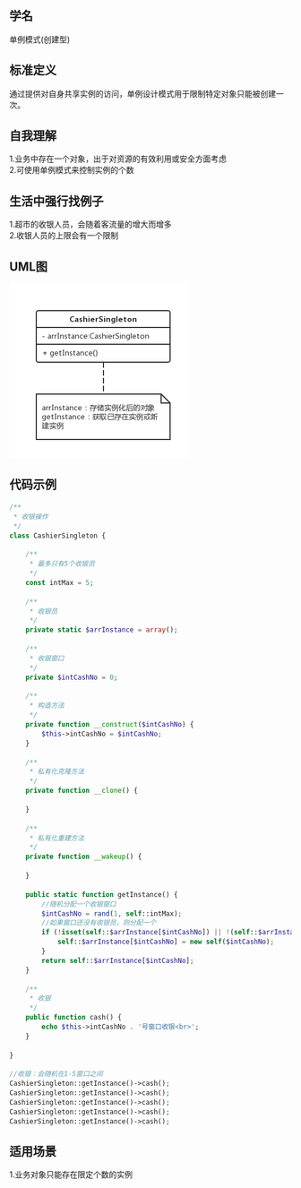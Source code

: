 
## 学名
单例模式(创建型)

## 标准定义
通过提供对自身共享实例的访问，单例设计模式用于限制特定对象只能被创建一次。

## 自我理解
1.业务中存在一个对象，出于对资源的有效利用或安全方面考虑
<br>
2.可使用单例模式来控制实例的个数

## 生活中强行找例子
1.超市的收银人员，会随着客流量的增大而增多
<br>
2.收银人员的上限会有一个限制

## UML图
![image](https://github.com/beautymyth/skilltree/blob/master/design%20pattern/images/%E5%8D%95%E4%BE%8B%E6%A8%A1%E5%BC%8F.png?raw=true)

## 代码示例
```php
/**
 * 收银操作
 */
class CashierSingleton {

    /**
     * 最多只有5个收银员
     */
    const intMax = 5;

    /**
     * 收银员
     */
    private static $arrInstance = array();

    /**
     * 收银窗口
     */
    private $intCashNo = 0;

    /**
     * 构造方法
     */
    private function __construct($intCashNo) {
        $this->intCashNo = $intCashNo;
    }

    /**
     * 私有化克隆方法
     */
    private function __clone() {
        
    }

    /**
     * 私有化重建方法
     */
    private function __wakeup() {
        
    }

    public static function getInstance() {
        //随机分配一个收银窗口
        $intCashNo = rand(1, self::intMax);
        //如果窗口还没有收银员，则分配一个
        if (!isset(self::$arrInstance[$intCashNo]) || !(self::$arrInstance[$intCashNo] instanceof self)) {
            self::$arrInstance[$intCashNo] = new self($intCashNo);
        }
        return self::$arrInstance[$intCashNo];
    }

    /**
     * 收银
     */
    public function cash() {
        echo $this->intCashNo . '号窗口收银<br>';
    }

}

//收银：会随机在1-5窗口之间
CashierSingleton::getInstance()->cash();
CashierSingleton::getInstance()->cash();
CashierSingleton::getInstance()->cash();
CashierSingleton::getInstance()->cash();
CashierSingleton::getInstance()->cash();
```

## 适用场景
1.业务对象只能存在限定个数的实例

